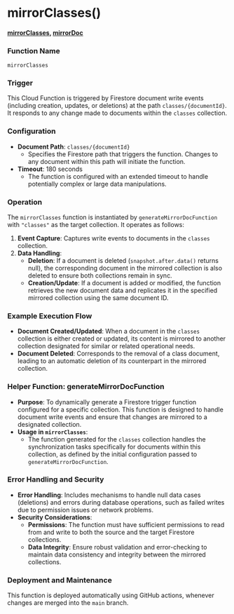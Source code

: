 # mirrorClasses()

#### [mirrorClasses](https://github.com/yeatmanlab/roar-firebase-functions/blob/2cf12206a5f484cbd5525a0904becfe85ef1c1e0/gse-roar-admin/functions/src/index.ts#L1680), [mirrorDoc](https://github.com/yeatmanlab/roar-firebase-functions/blob/2cf12206a5f484cbd5525a0904becfe85ef1c1e0/gse-roar-admin/functions/src/index.ts#L1108)

### Function Name
`mirrorClasses`

### Trigger
This Cloud Function is triggered by Firestore document write events (including creation, updates, or deletions) at the path `classes/{documentId}`. It responds to any change made to documents within the `classes` collection.

### Configuration
- **Document Path**: `classes/{documentId}`
  - Specifies the Firestore path that triggers the function. Changes to any document within this path will initiate the function.
- **Timeout**: 180 seconds
  - The function is configured with an extended timeout to handle potentially complex or large data manipulations.

### Operation
The `mirrorClasses` function is instantiated by `generateMirrorDocFunction` with `"classes"` as the target collection. It operates as follows:
1. **Event Capture**: Captures write events to documents in the `classes` collection.
2. **Data Handling**:
   - **Deletion**: If a document is deleted (`snapshot.after.data()` returns null), the corresponding document in the mirrored collection is also deleted to ensure both collections remain in sync.
   - **Creation/Update**: If a document is added or modified, the function retrieves the new document data and replicates it in the specified mirrored collection using the same document ID.

### Example Execution Flow
- **Document Created/Updated**: When a document in the `classes` collection is either created or updated, its content is mirrored to another collection designated for similar or related operational needs.
- **Document Deleted**: Corresponds to the removal of a class document, leading to an automatic deletion of its counterpart in the mirrored collection.

### Helper Function: generateMirrorDocFunction
- **Purpose**: To dynamically generate a Firestore trigger function configured for a specific collection. This function is designed to handle document write events and ensure that changes are mirrored to a designated collection.
- **Usage in `mirrorClasses`**:
  - The function generated for the `classes` collection handles the synchronization tasks specifically for documents within this collection, as defined by the initial configuration passed to `generateMirrorDocFunction`.

### Error Handling and Security
- **Error Handling**: Includes mechanisms to handle null data cases (deletions) and errors during database operations, such as failed writes due to permission issues or network problems.
- **Security Considerations**:
  - **Permissions**: The function must have sufficient permissions to read from and write to both the source and the target Firestore collections.
  - **Data Integrity**: Ensure robust validation and error-checking to maintain data consistency and integrity between the mirrored collections.

### Deployment and Maintenance
This function is deployed automatically using GitHub actions, whenever changes are merged into the `main` branch.
